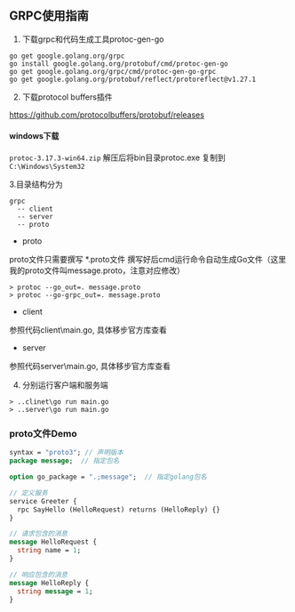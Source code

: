 ## GRPC使用指南

1. 下载grpc和代码生成工具protoc-gen-go

```shell
go get google.golang.org/grpc 
go install google.golang.org/protobuf/cmd/protoc-gen-go
go get google.golang.org/grpc/cmd/protoc-gen-go-grpc
go get google.golang.org/protobuf/reflect/protoreflect@v1.27.1
```



2. 下载protocol buffers插件

https://github.com/protocolbuffers/protobuf/releases

#### windows下载
`protoc-3.17.3-win64.zip`
解压后将bin目录protoc.exe 复制到 `C:\Windows\System32`

3.目录结构分为

```shell
grpc
  -- client
  -- server
  -- proto
```

+ proto

proto文件只需要撰写 *.proto文件
撰写好后cmd运行命令自动生成Go文件（这里我的proto文件叫message.proto，注意对应修改）

```shell
> protoc --go_out=. message.proto
> protoc --go-grpc_out=. message.proto
```



+ client

参照代码client\main.go, 具体移步官方库查看

+ server

参照代码server\main.go, 具体移步官方库查看

4. 分别运行客户端和服务端

  ```shell
  > ..clinet\go run main.go
  > ..server\go run main.go
  ```

### proto文件Demo

```protobuf
syntax = "proto3"; // 声明版本
package message;  // 指定包名

option go_package = ".;message";  // 指定golang包名

// 定义服务
service Greeter {
  rpc SayHello (HelloRequest) returns (HelloReply) {}
}

// 请求包含的消息
message HelloRequest {
  string name = 1;
}

// 响应包含的消息
message HelloReply {
  string message = 1;
}
```